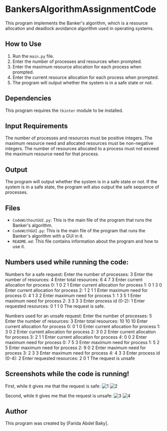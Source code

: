 # BankersAlgorithmAssignmentCode

This program implements the Banker's algorithm, which is a resource allocation and deadlock avoidance algorithm used in operating systems.

## How to Use

1. Run the `main.py` file.
2. Enter the number of processes and resources when prompted.
3. Enter the maximum resource allocation for each process when prompted.
4. Enter the current resource allocation for each process when prompted.
5. The program will output whether the system is in a safe state or not.

## Dependencies

This program requires the `tkinter` module to be installed.

## Input Requirements

The number of processes and resources must be positive integers.
The maximum resource need and allocated resources must be non-negative integers.
The number of resources allocated to a process must not exceed the maximum resource need for that process.

## Output
The program will output whether the system is in a safe state or not. If the system is in a safe state, the program will also output the safe sequence of processes.

## Files

- `CodeWithoutGUI.py`: This is the main file of the program that runs the Banker's algorithm.
- `CodeWithGUI.py`: This is the main file of the program that runs the Banker's algorithm with a GUI in it.
- `README.md`: This file contains information about the program and how to use it.

## Numbers used while running the code:

Numbers for a safe request:
Enter the number of processes: 3
Enter the number of resources: 4
Enter total resources: 6 4 7 3
Enter current allocation for process 0: 1 0 2 1
Enter current allocation for process 1: 0 1 3 0
Enter current allocation for process 2: 1 2 1 1
Enter maximum need for process 0: 4 1 3 2
Enter maximum need for process 1: 1 3 5 1
Enter maximum need for process 2: 3 3 3 3
Enter process id (0-2): 1
Enter requested resources: 0 1 1 0
The request is safe.

Numbers used for an unsafe request:
Enter the number of processes: 5
Enter the number of resources: 3
Enter total resources: 10 10 10
Enter current allocation for process 0: 0 1 0
Enter current allocation for process 1: 3 0 2
Enter current allocation for process 2: 3 0 2
Enter current allocation for process 3: 2 1 1
Enter current allocation for process 4: 0 0 2
Enter maximum need for process 0: 7 5 3
Enter maximum need for process 1: 5 2 5
Enter maximum need for process 2: 9 0 2
Enter maximum need for process 3: 2 3 3
Enter maximum need for process 4: 4 3 3
Enter process id (0-4): 2
Enter requested resources: 2 0 1
The request is unsafe

## Screenshots while the code is running!

First, while it gives me that the request is safe:
![1](https://github.com/faridagharib1234/BankersAlgorithmAssignmentCode/assets/58792738/fbcf578f-21bb-49e8-a307-eee55472c1e6)
![2](https://github.com/faridagharib1234/BankersAlgorithmAssignmentCode/assets/58792738/026c01c9-461c-4be5-9785-2d57b97acdd1)

Second, while it gives me that the request is unsafe:
![3](https://github.com/faridagharib1234/BankersAlgorithmAssignmentCode/assets/58792738/97318b45-9a66-4139-8b5a-8f32ec6f8171)
![4](https://github.com/faridagharib1234/BankersAlgorithmAssignmentCode/assets/58792738/81d999af-6a4f-4eb6-9148-b50abd337eae)

## Author

This program was created by [Farida Abdel Baky].
